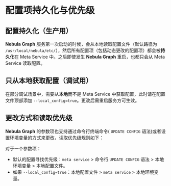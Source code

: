 # 配置项持久化与优先级

## 配置持久化（生产用）

**Nebula Graph** 服务第一次启动的时候，会从本地读取配置文件（默认路径为 `/usr/local/nebula/etc/`），然后所有配置项（包括动态更改的配置项）都会被**持久化**在 Meta Service 中。之后即使发生 **Nebula Graph** 重启，也都只会从 Meta Service 读取配置。

## 只从本地获取配置（调试用）

在部分调试场景中，需要从**本地**而不是 Meta Service 中获取配置，此时请在配置文件顶部添加 `--local_config=true`。更改后需重启服务方可生效。

## 更改方式和读取优先级

**Nebula Graph** 的参数项也支持通过命令行终端命令( `UPDATE CONFIG` 语法)或者设置环境变量的方式来更改，读取优先级规则如下：

对于一个参数项：

- 默认的配置寻找优先级：`meta service` > 命令行 `UPDATE CONFIG` 语法 > 本地环境变量 > 本地配置文件。
- 如果 `--local_config=true`：本地配置文件 > `meta service` > 本地环境变量。
